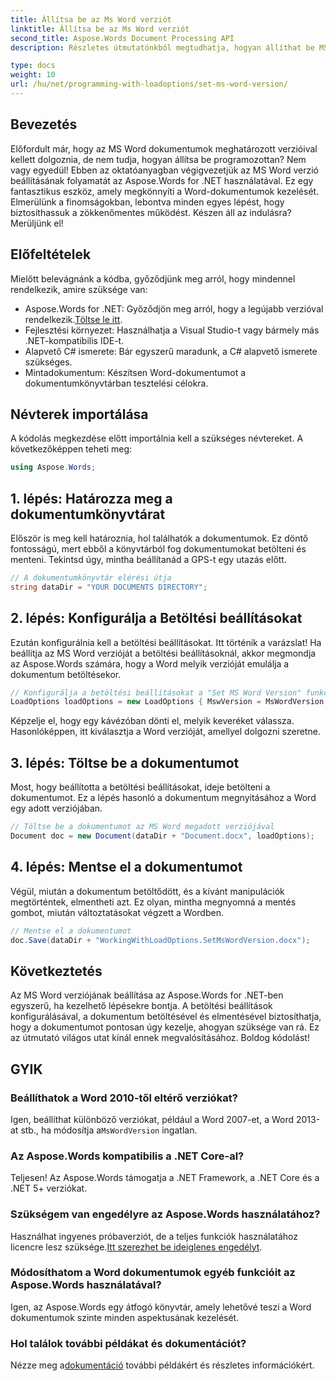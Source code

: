 ```yaml
---
title: Állítsa be az Ms Word verziót
linktitle: Állítsa be az Ms Word verziót
second_title: Aspose.Words Document Processing API
description: Részletes útmutatónkból megtudhatja, hogyan állíthat be MS Word verziókat az Aspose.Words for .NET használatával. Tökéletes azoknak a fejlesztőknek, akik egyszerűsíteni szeretnék a dokumentumkezelést.

type: docs
weight: 10
url: /hu/net/programming-with-loadoptions/set-ms-word-version/
---
```

## Bevezetés

Előfordult már, hogy az MS Word dokumentumok meghatározott verzióival kellett dolgoznia, de nem tudja, hogyan állítsa be programozottan? Nem vagy egyedül! Ebben az oktatóanyagban végigvezetjük az MS Word verzió beállításának folyamatát az Aspose.Words for .NET használatával. Ez egy fantasztikus eszköz, amely megkönnyíti a Word-dokumentumok kezelését. Elmerülünk a finomságokban, lebontva minden egyes lépést, hogy biztosíthassuk a zökkenőmentes működést. Készen áll az indulásra? Merüljünk el!

## Előfeltételek

Mielőtt belevágnánk a kódba, győződjünk meg arról, hogy mindennel rendelkezik, amire szüksége van:

-  Aspose.Words for .NET: Győződjön meg arról, hogy a legújabb verzióval rendelkezik.[Töltse le itt](https://releases.aspose.com/words/net/).
- Fejlesztési környezet: Használhatja a Visual Studio-t vagy bármely más .NET-kompatibilis IDE-t.
- Alapvető C# ismerete: Bár egyszerű maradunk, a C# alapvető ismerete szükséges.
- Mintadokumentum: Készítsen Word-dokumentumot a dokumentumkönyvtárban tesztelési célokra.

## Névterek importálása

A kódolás megkezdése előtt importálnia kell a szükséges névtereket. A következőképpen teheti meg:

```csharp
using Aspose.Words;
```

## 1. lépés: Határozza meg a dokumentumkönyvtárat

Először is meg kell határoznia, hol találhatók a dokumentumok. Ez döntő fontosságú, mert ebből a könyvtárból fog dokumentumokat betölteni és menteni. Tekintsd úgy, mintha beállítanád a GPS-t egy utazás előtt.

```csharp
// A dokumentumkönyvtár elérési útja
string dataDir = "YOUR DOCUMENTS DIRECTORY";
```

## 2. lépés: Konfigurálja a Betöltési beállításokat

Ezután konfigurálnia kell a betöltési beállításokat. Itt történik a varázslat! Ha beállítja az MS Word verzióját a betöltési beállításoknál, akkor megmondja az Aspose.Words számára, hogy a Word melyik verzióját emulálja a dokumentum betöltésekor.

```csharp
// Konfigurálja a betöltési beállításokat a "Set MS Word Version" funkcióval
LoadOptions loadOptions = new LoadOptions { MswVersion = MsWordVersion.Word2010 };
```

Képzelje el, hogy egy kávézóban dönti el, melyik keveréket válassza. Hasonlóképpen, itt kiválasztja a Word verzióját, amellyel dolgozni szeretne.

## 3. lépés: Töltse be a dokumentumot

Most, hogy beállította a betöltési beállításokat, ideje betölteni a dokumentumot. Ez a lépés hasonló a dokumentum megnyitásához a Word egy adott verziójában.

```csharp
// Töltse be a dokumentumot az MS Word megadott verziójával
Document doc = new Document(dataDir + "Document.docx", loadOptions);
```

## 4. lépés: Mentse el a dokumentumot

Végül, miután a dokumentum betöltődött, és a kívánt manipulációk megtörténtek, elmentheti azt. Ez olyan, mintha megnyomná a mentés gombot, miután változtatásokat végzett a Wordben.

```csharp
// Mentse el a dokumentumot
doc.Save(dataDir + "WorkingWithLoadOptions.SetMsWordVersion.docx");
```

## Következtetés

Az MS Word verziójának beállítása az Aspose.Words for .NET-ben egyszerű, ha kezelhető lépésekre bontja. A betöltési beállítások konfigurálásával, a dokumentum betöltésével és elmentésével biztosíthatja, hogy a dokumentumot pontosan úgy kezelje, ahogyan szüksége van rá. Ez az útmutató világos utat kínál ennek megvalósításához. Boldog kódolást!

## GYIK

### Beállíthatok a Word 2010-től eltérő verziókat?
 Igen, beállíthat különböző verziókat, például a Word 2007-et, a Word 2013-at stb., ha módosítja a`MsWordVersion` ingatlan.

### Az Aspose.Words kompatibilis a .NET Core-al?
Teljesen! Az Aspose.Words támogatja a .NET Framework, a .NET Core és a .NET 5+ verziókat.

### Szükségem van engedélyre az Aspose.Words használatához?
 Használhat ingyenes próbaverziót, de a teljes funkciók használatához licencre lesz szüksége.[Itt szerezhet be ideiglenes engedélyt](https://purchase.aspose.com/temporary-license/).

### Módosíthatom a Word dokumentumok egyéb funkcióit az Aspose.Words használatával?
Igen, az Aspose.Words egy átfogó könyvtár, amely lehetővé teszi a Word dokumentumok szinte minden aspektusának kezelését.

### Hol találok további példákat és dokumentációt?
 Nézze meg a[dokumentáció](https://reference.aspose.com/words/net/) további példákért és részletes információkért.
